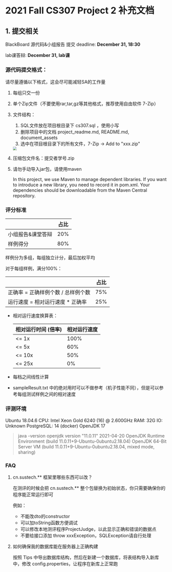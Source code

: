 # 2021 Fall CS307 Project 2 补充文档



## 1. 提交相关

BlackBoard 源代码&小组报告 提交 deadline: **December 31, 18:30**

lab课答辩: **December 31, lab课**



### 源代码提交格式：

请尽量遵循以下格式，这会尽可能减轻SA的工作量

1. 每组只交一份

2. 单个Zip文件（不要使用rar,tar,gz等其他格式，推荐使用自由软件 7-Zip）

3. 文件结构：

   1. SQL文件放在项目根目录下 cs307.sql ，使用小写
   2. 删除项目中的文档 project_readme.md, README.md, document_assets
   3. 选中在项目根目录下的所有文件，7-Zip -> Add to "xxx.zip"

   <img src="assets/image-20211209163514842.png" style="zoom:67%;" />

4. 压缩包文件名：提交者学号.zip

5. 请勿手动导入jar包，请使用maven

   In this project, we use Maven to manage dependent libraries. If you want to introduce a new library, you need to record it in pom.xml. Your dependencies should be downloadable from the Maven Central repository.



### 评分标准

|                   | 占比 |
| ----------------- | ---- |
| 小组报告&课堂答辩 | 20%  |
| 样例得分          | 80%  |

样例分为多组，每组独立计分，最后加权平均

对于每组样例，满分100%：

|                                     | 占比  |
| ----------------------------------- | ---- |
| 正确率 =  正确样例个数 / 总样例个数      | 75%  |
| 运行速度 = 相对运行速度 * 正确率         | 25%  |

- 相对运行速度换算表：

  | 相对运行时间 (倍率) | 相对运行速度 |
  | ------------------- | ------------ |
  | <= 1x               | 100%         |
  | <= 5x               | 60%          |
  | <= 10x              | 50%          |
  | <= 25x              | 0%           |

- 每档之间线性计算

- sampleResult.txt 中的绝对用时可以不做参考（机子性能不同），但是可以参考每组测试样例之间的相对速度




### 评测环境

Ubuntu 18.04.6
CPU: Intel Xeon Gold 6240 (16) @ 2.600GHz
RAM: 32G
IO: Unknown
PostgreSQL: 14 (docker)
OpenJDK 17

>java -version 
>openjdk version "11.0.11" 2021-04-20 
>OpenJDK Runtime Environment (build 11.0.11+9-Ubuntu-0ubuntu2.18.04) 
>OpenJDK 64-Bit Server VM (build 11.0.11+9-Ubuntu-0ubuntu2.18.04, mixed mode, sharing)



### FAQ

1. cn.sustech.** 框架里哪些东西可以改？

   在测评的时候会把 cn.sustech.** 整个包替换为初始状态，你只需要确保你的程序能正常运行即可

   例如：

   - 不能改dto的constructor
   - 可以加toString函数方便调试
   - 可以修改本地测评程序ProjectJudge，以此显示正确和错误的数据点
   - 不要给接口添加 throw xxxException，SQLException请自行处理

   

2. 如何确保我的数据库能在服务器上正确构建

   按照 Tips 中导出数据库结构，然后在新建一个数据库，将表结构导入新库中，修改 config.properties，让程序在新库上正常跑

